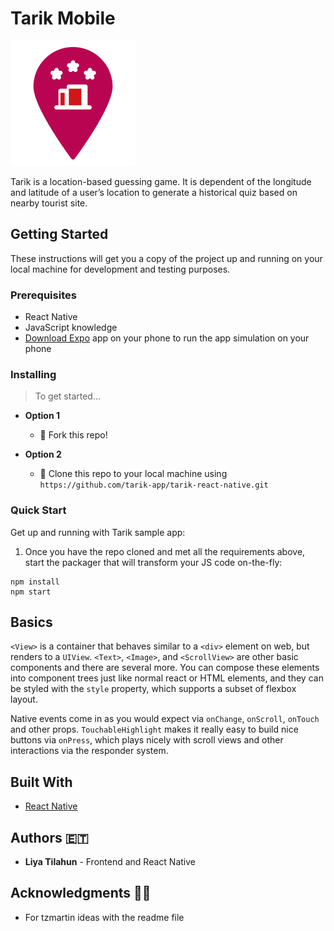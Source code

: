 
# Tarik Mobile

![Tarik Logo](assets/tarik-location-logo.png "tarik logo")

Tarik is a location-based guessing game. It is dependent of the longitude and latitude of a user’s location to generate a historical quiz based on nearby tourist site. 

## Getting Started

These instructions will get you a copy of the project up and running on your local machine for development and testing purposes.

### Prerequisites

- React Native
- JavaScript knowledge
- [Download Expo](https://expo.io/) app on your phone to run the app simulation on your phone


### Installing

> To get started...


- **Option 1**
    - 🍴 Fork this repo!

- **Option 2**
    - 👯 Clone this repo to your local machine using `https://github.com/tarik-app/tarik-react-native.git`

### Quick Start

Get up and running with Tarik sample app:

1. Once you have the repo cloned and met all the requirements above, start the
packager that will transform your JS code on-the-fly:
```
npm install
npm start
```

## Basics

`<View>` is a container that behaves similar to a `<div>` element on web, but
renders to a `UIView`.  `<Text>`, `<Image>`, and `<ScrollView>` are other basic
components and there are several more.  You can compose these elements into
component trees just like normal react or HTML elements, and they can be styled
with the `style` property, which supports a subset of flexbox layout.  

Native events come in as you would expect via `onChange`, `onScroll`, `onTouch`
and other props. `TouchableHighlight` makes it really easy to build nice buttons
via `onPress`, which plays nicely with scroll views and other interactions via
the responder system.

## Built With

* [React Native](https://reactnative.dev/) 



## Authors 🇪🇹

* **Liya Tilahun** - Frontend and React Native


## Acknowledgments 🙏🏽

* For tzmartin ideas with the readme file
